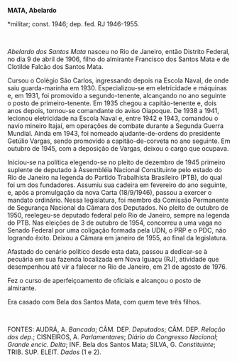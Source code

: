**MATA, Abelardo**

\*militar; const. 1946; dep. fed. RJ 1946-1955.

 

*Abelardo dos Santos Mata* nasceu no Rio de Janeiro, então Distrito
Federal, no dia 9 de abril de 1906, filho do almirante Francisco dos
Santos Mata e de Clotilde Falcão dos Santos Mata.

Cursou o Colégio São Carlos, ingressando depois na Escola Naval, de onde
saiu guarda-marinha em 1930. Especializou-se em eletricidade e máquinas
e, em 1931, foi promovido a segundo-tenente, alcançando no ano seguinte
o posto de primeiro-tenente. Em 1935 chegou a capitão-tenente e, dois
anos depois, tornou-se comandante do aviso Oiapoque. De 1938 a 1941,
lecionou eletricidade na Escola Naval e, entre 1942 e 1943, comandou o
navio mineiro Itajaí, em operações de combate durante a Segunda Guerra
Mundial. Ainda em 1943, foi nomeado ajudante-de-ordens do presidente
Getúlio Vargas, sendo promovido a capitão-de-corveta no ano seguinte. Em
outubro de 1945, com a deposição de Vargas, deixou o cargo que ocupava.

Iniciou-se na política elegendo-se no pleito de dezembro de 1945
primeiro suplente de deputado à Assembléia Nacional Constituinte pelo
estado do Rio de Janeiro na legenda do Partido Trabalhista Brasileiro
(PTB), do qual foi um dos fundadores. Assumiu sua cadeira em fevereiro
do ano seguinte, e, após a promulgação da nova Carta (18/9/1946), passou
a exercer o mandato ordinário. Nessa legislatura, foi membro da Comissão
Permanente de Segurança Nacional da Câmara dos Deputados. No pleito de
outubro de 1950, reelegeu-se deputado federal pelo Rio de Janeiro,
sempre na legenda do PTB. Nas eleições de 3 de outubro de 1954,
concorreu a uma vaga no Senado Federal por uma coligação formada pela
UDN, o PRP e o PDC, não logrando êxito. Deixou a Câmara em janeiro de
1955, ao final da legislatura.

Afastado do cenário político desde esta data, passou a dedicar-se à
pecuária em sua fazenda localizada em Nova Iguaçu (RJ), atividade que
desempenhou até vir a falecer no Rio de Janeiro, em 21 de agosto de
1976.

Fez o curso de aperfeiçoamento de oficiais e alcançou o posto de
almirante.

Era casado com Bela dos Santos Mata, com quem teve três filhos.

 

FONTES: AUDRÁ, A. *Bancada*; CÂM. DEP. *Deputados*; CÂM. DEP. *Relação
dos dep*.; CISNEIROS, A. *Parlamentares*; *Diário do Congresso
Nacional*; *Grande encic. Delta*; INF. Bela dos Santos Mata; SILVA, G.
*Constituinte*; TRIB. SUP. ELEIT. *Dados* (1 e 2).

 
